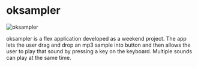 # oksampler
![oksampler](http://f.cl.ly/items/231P0J1p1b0M1s2q0v38/screenshot.png)

oksampler is a flex application developed as a weekend project. The app lets the user drag and drop an mp3 sample into button and then allows the user to play that sound by pressing a key on the keyboard. Multiple sounds can play at the same time.

